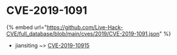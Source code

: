 # CVE-2019-1091
{% embed url="https://github.com/Live-Hack-CVE/full_database/blob/main/cves/2019/CVE-2019-1091.json" %}

* jiansiting ~> [CVE-2019-10915](https://www.alice-snow.ru/2019/database/cve-2019-1091/cve-2019-10915-jiansiting)